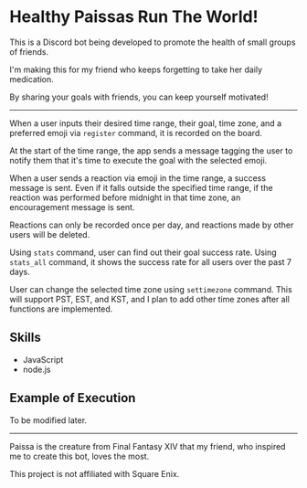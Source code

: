 ﻿# Healthy Paissas Run The World!

This is a Discord bot being developed to promote the health of small groups of friends.

I'm making this for my friend who keeps forgetting to take her daily medication.

By sharing your goals with friends, you can keep yourself motivated!

---

When a user inputs their desired time range, their goal, time zone, and a preferred emoji via `register` command, it is recorded on the board.

At the start of the time range, the app sends a message tagging the user to notify them that it's time to execute the goal with the selected emoji.

When a user sends a reaction via emoji in the time range, a success message is sent. Even if it falls outside the specified time range, if the reaction was performed before midnight in that time zone, an encouragement message is sent.

Reactions can only be recorded once per day, and reactions made by other users will be deleted.

Using `stats` command, user can find out their goal success rate. Using `stats_all` command, it shows the success rate for all users over the past 7 days.

User can change the selected time zone using `settimezone` command. This will support PST, EST, and KST, and I plan to add other time zones after all functions are implemented.

## Skills
- JavaScript
- node.js

## Example of Execution

To be modified later.

---

Paissa is the creature from Final Fantasy XIV that my friend, who inspired me to create this bot, loves the most.

This project is not affiliated with Square Enix.

